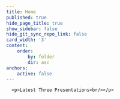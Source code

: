 ```yaml
---
title: Home
published: true
hide_page_title: true
show_sidebar: false
hide_git_sync_repo_link: false
card_width: '3'
content:
    order:
        by: folder
        dir: asc
anchors:
    active: false
---
```


      <p>Latest Three Presentations<br/></p>

      